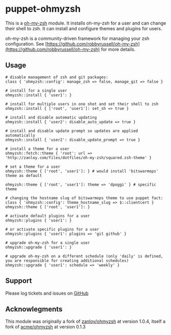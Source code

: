 # puppet-ohmyzsh

This is a [oh-my-zsh](https://github.com/robbyrussell/oh-my-zsh) module. It
installs oh-my-zsh for a user and can change their shell to zsh. It can install
and configure themes and plugins for users.

oh-my-zsh is a community-driven framework for managing your zsh configuration.
See [https://github.com/robbyrussell/oh-my-zsh](https://github.com/robbyrussell/oh-my-zsh)
for more details.

## Usage

```puppet
# disable management of zsh and git packages:
class { 'ohmyzsh::config': manage_zsh => false, manage_git => false }

# install for a single user
ohmyzsh::install { 'user1': }

# install for multiple users in one shot and set their shell to zsh
ohmyzsh::install { ['root', 'user1']: set_sh => true }

# install and disable automatic updating
ohmyzsh::install { 'user2': disable_auto_update => true }

# install and disable update prompt so updates are applied automatically
ohmyzsh::install { 'user2': disable_update_prompt => true }

# install a theme for a user
ohmyzsh::fetch::theme { 'root': url => 'http://zanloy.com/files/dotfiles/oh-my-zsh/squared.zsh-theme' }

# set a theme for a user
ohmyzsh::theme { ['root', 'user1']: } # would install 'bitswarmops' theme as default

ohmyzsh::theme { ['root', 'user1']: theme => 'dpoggi' } # specific theme

# changing the hostname slug of bitswarmops theme to use puppet fact:
class { 'ohmyzsh::config': theme_hostname_slug => $::clientcert }
ohmyzsh::theme { ['root', 'user1']: }

# activate default plugins for a user
ohmyzsh::plugins { 'user1': }

# or activate specific plugins for a user
ohmyzsh::plugins { 'user1': plugins => 'git github' }

# upgrade oh-my-zsh for a single user
ohmyzsh::upgrade { 'user1': }

# upgrade oh-my-zsh on a different schedule (only 'daily' is defined, you are responsible for creating additional schedules)
ohmyzsh::upgrade { 'user1': schedule => 'weekly' }
```

Support
-------

Please log tickets and issues on [GitHub](https://github.com/bitswarmlabs/puppet-ohmyzsh)


Acknowlegments
--------------

This module was originally a fork of [zanloy/ohmyzsh](https://github.com/zanloy/puppet-ohmyzsh) at version 1.0.4, itself a fork of [acme/ohmyzsh](https://github.com/acme/puppet-acme-oh-my-zsh) at version 0.1.3
